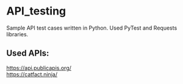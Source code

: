 # API_testing

Sample API test cases written in Python.
Used PyTest and Requests libraries.

## Used APIs:

https://api.publicapis.org/ \
https://catfact.ninja/
